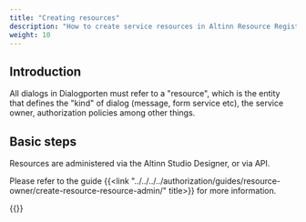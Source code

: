```yaml
---
title: "Creating resources"
description: "How to create service resources in Altinn Resource Registry"
weight: 10
---
```


## Introduction

All dialogs in Dialogporten must refer to a "resource", which is the entity that defines the "kind" of dialog (message, form service etc), the service owner, authorization policies among other things.

## Basic steps

Resources are administered via the Altinn Studio Designer, or via API. 

Please refer to the guide {{<link "../../../../authorization/guides/resource-owner/create-resource-resource-admin/" title>}} for more information.

{{<children />}}
